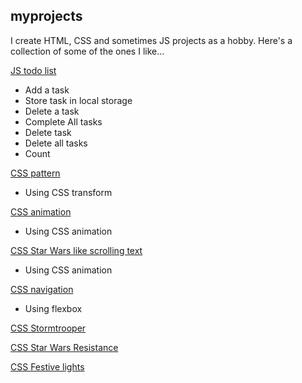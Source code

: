 ## myprojects

I create HTML, CSS and sometimes JS projects as a hobby. Here's a collection of some of the ones I like...

[JS todo list](https://lshah.github.io/todolist/)

 - Add a task
 - Store task in local storage
 - Delete a task
 - Complete All tasks
 - Delete task
 - Delete all tasks
 - Count

[CSS pattern](https://lshah.github.io/pattern/)
 - Using CSS transform
 
[CSS animation](https://lshah.github.io/cssproject/)
- Using CSS animation

[CSS Star Wars like scrolling text](https://lshah.github.io/scrolling/)
- Using CSS animation

[CSS navigation](https://lshah.github.io/navigationmenu/)
- Using flexbox

[CSS Stormtrooper](https://lshah.github.io/cssstormtrooper/)

[CSS Star Wars Resistance](https://lshah.github.io/cssstarwarsresistance/)

[CSS Festive lights](https://lshah.github.io/festivelights/)
